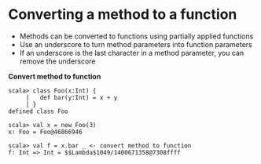 # Converting a method to a function

- Methods can be converted to functions using partially applied functions
- Use an underscore to turn method parameters into function parameters
- If an underscore is the last character in a method parameter, you can remove the underscore

**Convert method to function**

```
scala> class Foo(x:Int) {
     |   def bar(y:Int) = x + y
     | }
defined class Foo

scala> val x = new Foo(3)
x: Foo = Foo@46866946

scala> val f = x.bar _ <- convert method to function
f: Int => Int = $$Lambda$1049/1400671358@7308ffff
```
